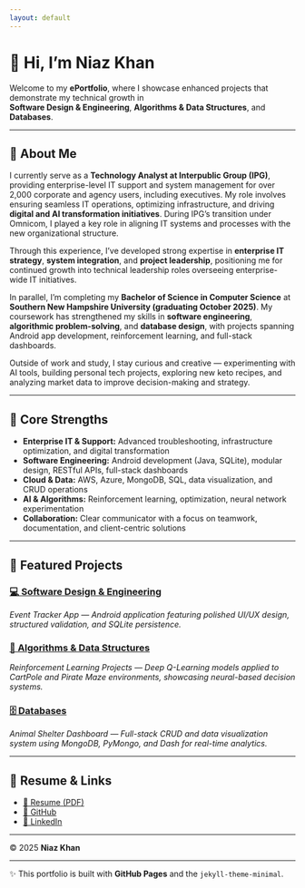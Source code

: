 ```yaml
---
layout: default
---
```


# 👋 Hi, I’m Niaz Khan  

Welcome to my **ePortfolio**, where I showcase enhanced projects that demonstrate my technical growth in  
**Software Design & Engineering**, **Algorithms & Data Structures**, and **Databases**.

---

## 🧠 About Me
I currently serve as a **Technology Analyst at Interpublic Group (IPG)**, providing enterprise-level IT support and system management for over 2,000 corporate and agency users, including executives. My role involves ensuring seamless IT operations, optimizing infrastructure, and driving **digital and AI transformation initiatives**. During IPG’s transition under Omnicom, I played a key role in aligning IT systems and processes with the new organizational structure.

Through this experience, I’ve developed strong expertise in **enterprise IT strategy**, **system integration**, and **project leadership**, positioning me for continued growth into technical leadership roles overseeing enterprise-wide IT initiatives.

In parallel, I’m completing my **Bachelor of Science in Computer Science** at **Southern New Hampshire University (graduating October 2025)**. My coursework has strengthened my skills in **software engineering**, **algorithmic problem-solving**, and **database design**, with projects spanning Android app development, reinforcement learning, and full-stack dashboards.

Outside of work and study, I stay curious and creative — experimenting with AI tools, building personal tech projects, exploring new keto recipes, and analyzing market data to improve decision-making and strategy.

---

## 🔑 Core Strengths
- **Enterprise IT & Support:** Advanced troubleshooting, infrastructure optimization, and digital transformation  
- **Software Engineering:** Android development (Java, SQLite), modular design, RESTful APIs, full-stack dashboards  
- **Cloud & Data:** AWS, Azure, MongoDB, SQL, data visualization, and CRUD operations  
- **AI & Algorithms:** Reinforcement learning, optimization, neural network experimentation  
- **Collaboration:** Clear communicator with a focus on teamwork, documentation, and client-centric solutions  

---

## 🚀 Featured Projects

### [💻 Software Design & Engineering](/projects/software-design.html)
*Event Tracker App — Android application featuring polished UI/UX design, structured validation, and SQLite persistence.*

### [🤖 Algorithms & Data Structures](/projects/algorithms.html)
*Reinforcement Learning Projects — Deep Q-Learning models applied to CartPole and Pirate Maze environments, showcasing neural-based decision systems.*

### [🗄️ Databases](/projects/databases.html)
*Animal Shelter Dashboard — Full-stack CRUD and data visualization system using MongoDB, PyMongo, and Dash for real-time analytics.*

---

## 📄 Resume & Links
- [📑 Resume (PDF)](/assets/Niaz_Khan_Resume.pdf)  
- [🐙 GitHub](https://github.com/niazkhan0731)  
- [💼 LinkedIn](https://linkedin.com/in/niazkhan0731)

---

© 2025 **Niaz Khan**

---

✨ This portfolio is built with **GitHub Pages** and the `jekyll-theme-minimal`.
